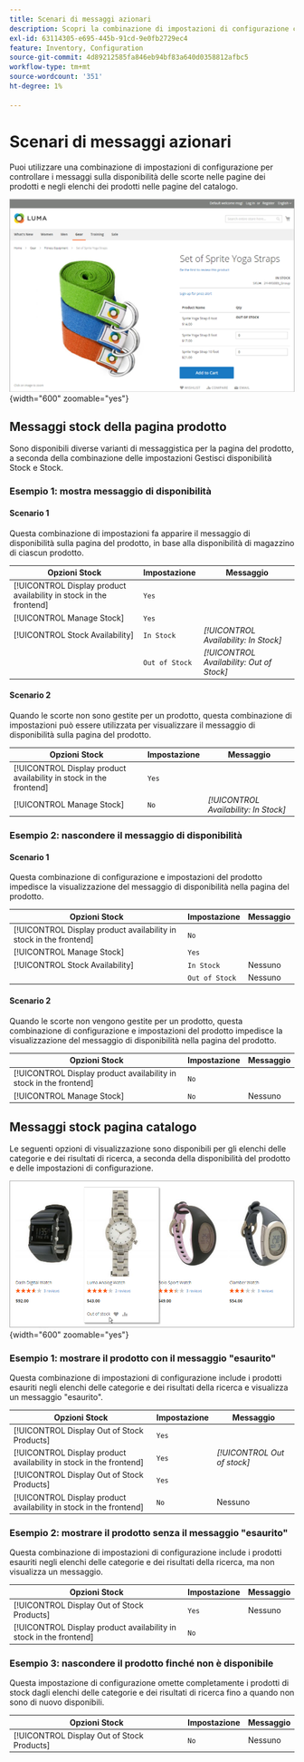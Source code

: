 ```yaml
---
title: Scenari di messaggi azionari
description: Scopri la combinazione di impostazioni di configurazione che controllano i messaggi sulla disponibilità delle scorte nelle pagine dei prodotti e negli elenchi dei prodotti nelle pagine dei cataloghi.
exl-id: 63114305-e695-445b-91cd-9e0fb2729ec4
feature: Inventory, Configuration
source-git-commit: 4d89212585fa846eb94bf83a640d0358812afbc5
workflow-type: tm+mt
source-wordcount: '351'
ht-degree: 1%

---
```


# Scenari di messaggi azionari

Puoi utilizzare una combinazione di impostazioni di configurazione per controllare i messaggi sulla disponibilità delle scorte nelle pagine dei prodotti e negli elenchi dei prodotti nelle pagine del catalogo.

![Prodotto raggruppato con messaggio &quot;esaurito&quot;](assets/storefront-out-of-stock-message.png){width="600" zoomable="yes"}

## Messaggi stock della pagina prodotto

Sono disponibili diverse varianti di messaggistica per la pagina del prodotto, a seconda della combinazione delle impostazioni Gestisci disponibilità Stock e Stock.

### Esempio 1: mostra messaggio di disponibilità

#### Scenario 1

Questa combinazione di impostazioni fa apparire il messaggio di disponibilità sulla pagina del prodotto, in base alla disponibilità di magazzino di ciascun prodotto.

| Opzioni Stock | Impostazione | Messaggio |
|--|--|--|
| [!UICONTROL Display product availability in stock in the frontend] | `Yes` | |
| [!UICONTROL Manage Stock] | `Yes` | |
| [!UICONTROL Stock Availability] | `In Stock` | _[!UICONTROL Availability: In Stock]_ |
| | `Out of Stock` | _[!UICONTROL Availability: Out of Stock]_ |

#### Scenario 2

Quando le scorte non sono gestite per un prodotto, questa combinazione di impostazioni può essere utilizzata per visualizzare il messaggio di disponibilità sulla pagina del prodotto.

| Opzioni Stock | Impostazione | Messaggio |
|--|--|--|
| [!UICONTROL Display product availability in stock in the frontend] | `Yes` |  |
| [!UICONTROL Manage Stock] | `No` | _[!UICONTROL Availability: In Stock]_ |

### Esempio 2: nascondere il messaggio di disponibilità

#### Scenario 1

Questa combinazione di configurazione e impostazioni del prodotto impedisce la visualizzazione del messaggio di disponibilità nella pagina del prodotto.

| Opzioni Stock | Impostazione | Messaggio |
|--|--|--|
| [!UICONTROL Display product availability in stock in the frontend] | `No` |  |
| [!UICONTROL Manage Stock] | `Yes` |  |
| [!UICONTROL Stock Availability] | `In Stock` | Nessuno |
|  | `Out of Stock` | Nessuno |

#### Scenario 2

Quando le scorte non vengono gestite per un prodotto, questa combinazione di configurazione e impostazioni del prodotto impedisce la visualizzazione del messaggio di disponibilità nella pagina del prodotto.

| Opzioni Stock | Impostazione | Messaggio |
|--|--|--|
| [!UICONTROL Display product availability in stock in the frontend] | `No` |  |
| [!UICONTROL Manage Stock] | `No` | Nessuno |

## Messaggi stock pagina catalogo

Le seguenti opzioni di visualizzazione sono disponibili per gli elenchi delle categorie e dei risultati di ricerca, a seconda della disponibilità del prodotto e delle impostazioni di configurazione.

![Messaggio esaurito sulla pagina della categoria](assets/storefront-out-of-stock-catalog-page.png){width="600" zoomable="yes"}

### Esempio 1: mostrare il prodotto con il messaggio &quot;esaurito&quot;

Questa combinazione di impostazioni di configurazione include i prodotti esauriti negli elenchi delle categorie e dei risultati della ricerca e visualizza un messaggio &quot;esaurito&quot;.

| Opzioni Stock | Impostazione | Messaggio |
|--|--|--|
| [!UICONTROL Display Out of Stock Products] | `Yes` |  |
| [!UICONTROL Display product availability in stock in the frontend] | `Yes` | _[!UICONTROL Out of stock]_ |
| [!UICONTROL Display Out of Stock Products] | `Yes` |  |
| [!UICONTROL Display product availability in stock in the frontend] | `No` | Nessuno |

### Esempio 2: mostrare il prodotto senza il messaggio &quot;esaurito&quot;

Questa combinazione di impostazioni di configurazione include i prodotti esauriti negli elenchi delle categorie e dei risultati della ricerca, ma non visualizza un messaggio.

| Opzioni Stock | Impostazione | Messaggio |
|--|--|--|
| [!UICONTROL Display Out of Stock Products] | `Yes` | Nessuno |
| [!UICONTROL Display product availability in stock in the frontend] | `No` |  |

### Esempio 3: nascondere il prodotto finché non è disponibile

Questa impostazione di configurazione omette completamente i prodotti di stock dagli elenchi delle categorie e dei risultati di ricerca fino a quando non sono di nuovo disponibili.

| Opzioni Stock | Impostazione | Messaggio |
|--|--|--|
| [!UICONTROL Display Out of Stock Products] | `No` | Nessuno |
